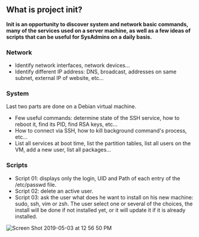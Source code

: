 ## What is project init?

**Init is an opportunity to discover system and network basic commands, many of the services used on a server machine, as well as a few ideas of scripts that can be useful for SysAdmins on a daily  basis.**

### Network

- Identify network interfaces, network devices...
- Identify different IP address: DNS, broadcast, addresses on same subnet, external IP of website, etc...

### System

Last two parts are done on a Debian virtual machine.
- Few useful commands: determine state of the SSH service, how to reboot it, find its PID, find RSA keys, etc...
- How to connect via SSH, how to kill background command's process, etc...
- List all services at boot time, list the partition tables, list all users on the VM, add a new user, list all packages...

### Scripts

- Script 01: displays only the login, UID and Path of each entry of the /etc/passwd file.
- Script 02: delete an active user.
- Script 03: ask the user what does he want to install on his new machine: sudo, ssh, vim or zsh. The user select one or several of the choices, the install will be done if not installed yet, or it will update it if it is already installed.

![Screen Shot 2019-05-03 at 12 56 50 PM](https://user-images.githubusercontent.com/45974214/57133396-f2f85000-6da2-11e9-9d0b-a6594d57bfc3.png)
